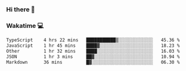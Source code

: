 ### Hi there 👋

<!--
**kikyou14/kikyou14** is a ✨ _special_ ✨ repository because its `README.md` (this file) appears on your GitHub profile.

Here are some ideas to get you started:

- 🔭 I’m currently working on ...
- 🌱 I’m currently learning ...
- 👯 I’m looking to collaborate on ...
- 🤔 I’m looking for help with ...
- 💬 Ask me about ...
- 📫 How to reach me: ...
- 😄 Pronouns: ...
- ⚡ Fun fact: ...
-->

### Wakatime 💻

<!--START_SECTION:waka-->

```txt
TypeScript    4 hrs 22 mins   ███████████▒░░░░░░░░░░░░░   45.36 %
JavaScript    1 hr 45 mins    ████▓░░░░░░░░░░░░░░░░░░░░   18.23 %
Other         1 hr 32 mins    ████░░░░░░░░░░░░░░░░░░░░░   16.03 %
JSON          1 hr 3 mins     ██▓░░░░░░░░░░░░░░░░░░░░░░   10.94 %
Markdown      36 mins         █▓░░░░░░░░░░░░░░░░░░░░░░░   06.30 %
```

<!--END_SECTION:waka-->